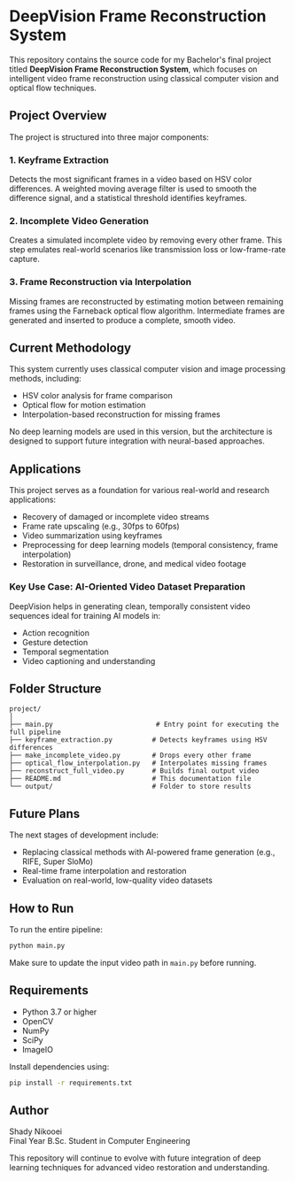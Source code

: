 # DeepVision Frame Reconstruction System

This repository contains the source code for my Bachelor's final project titled **DeepVision Frame Reconstruction System**, which focuses on intelligent video frame reconstruction using classical computer vision and optical flow techniques.

## Project Overview

The project is structured into three major components:

### 1. Keyframe Extraction
Detects the most significant frames in a video based on HSV color differences. A weighted moving average filter is used to smooth the difference signal, and a statistical threshold identifies keyframes.

### 2. Incomplete Video Generation
Creates a simulated incomplete video by removing every other frame. This step emulates real-world scenarios like transmission loss or low-frame-rate capture.

### 3. Frame Reconstruction via Interpolation
Missing frames are reconstructed by estimating motion between remaining frames using the Farneback optical flow algorithm. Intermediate frames are generated and inserted to produce a complete, smooth video.

## Current Methodology

This system currently uses classical computer vision and image processing methods, including:

- HSV color analysis for frame comparison
- Optical flow for motion estimation
- Interpolation-based reconstruction for missing frames

No deep learning models are used in this version, but the architecture is designed to support future integration with neural-based approaches.

## Applications

This project serves as a foundation for various real-world and research applications:

- Recovery of damaged or incomplete video streams
- Frame rate upscaling (e.g., 30fps to 60fps)
- Video summarization using keyframes
- Preprocessing for deep learning models (temporal consistency, frame interpolation)
- Restoration in surveillance, drone, and medical video footage

### Key Use Case: AI-Oriented Video Dataset Preparation

DeepVision helps in generating clean, temporally consistent video sequences ideal for training AI models in:

- Action recognition
- Gesture detection
- Temporal segmentation
- Video captioning and understanding

## Folder Structure

```
project/
│
├── main.py                          # Entry point for executing the full pipeline
├── keyframe_extraction.py          # Detects keyframes using HSV differences
├── make_incomplete_video.py        # Drops every other frame
├── optical_flow_interpolation.py   # Interpolates missing frames
├── reconstruct_full_video.py       # Builds final output video
├── README.md                       # This documentation file
└── output/                         # Folder to store results
```

## Future Plans

The next stages of development include:

- Replacing classical methods with AI-powered frame generation (e.g., RIFE, Super SloMo)
- Real-time frame interpolation and restoration
- Evaluation on real-world, low-quality video datasets

## How to Run

To run the entire pipeline:

```bash
python main.py
```

Make sure to update the input video path in `main.py` before running.

## Requirements

- Python 3.7 or higher
- OpenCV
- NumPy
- SciPy
- ImageIO

Install dependencies using:

```bash
pip install -r requirements.txt
```

## Author

Shady Nikooei  
Final Year B.Sc. Student in Computer Engineering


This repository will continue to evolve with future integration of deep learning techniques for advanced video restoration and understanding.
